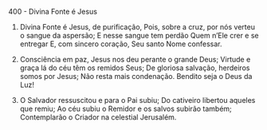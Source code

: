 400 - Divina Fonte é Jesus

1. Divina Fonte é Jesus, de purificação,
   Pois, sobre a cruz, por nós verteu o sangue da aspersão;
   E nesse sangue tem perdão
   Quem n’Ele crer e se entregar
   E, com sincero coração, Seu santo Nome confessar.

2. Consciência em paz,
   Jesus nos deu perante o grande Deus;
   Virtude e graça lá do céu têm os remidos Seus;
   De gloriosa salvação, herdeiros somos por Jesus;
   Não resta mais condenação. Bendito seja o Deus da Luz!

3. O Salvador ressuscitou e para o Pai subiu;
   Do cativeiro libertou aqueles que remiu;
   Ao céu subiu o Remidor e os salvos subirão também;
   Contemplarão o Criador na celestial Jerusalém.
